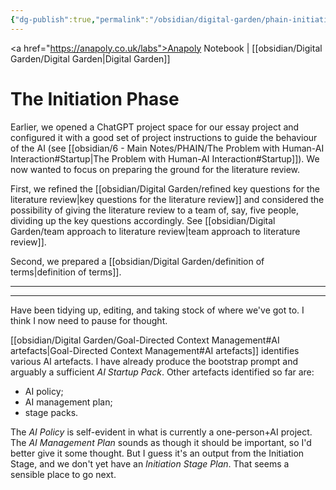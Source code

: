 ```yaml
---
{"dg-publish":true,"permalink":"/obsidian/digital-garden/phain-initiation-phase/","created":"2025-08-14T10:08:28.550+01:00","updated":"2025-08-17T19:09:24.624+01:00"}
---
```


<a href="https://anapoly.co.uk/labs">Anapoly Notebook</a> | [[obsidian/Digital Garden/Digital Garden\|Digital Garden]] 

# The Initiation Phase

Earlier, we opened a ChatGPT project space for our essay project and configured it with a good set of project instructions to guide the behaviour of the AI (see [[obsidian/6 - Main Notes/PHAIN/The Problem with Human-AI Interaction#Startup\|The Problem with Human-AI Interaction#Startup]]). We now wanted to focus on preparing the ground for the literature review. 

First, we refined the [[obsidian/Digital Garden/refined key questions for the literature review\|key questions for the literature review]] and considered the possibility of giving the literature review to a team of, say, five people, dividing up the key questions accordingly. See [[obsidian/Digital Garden/team approach to literature review\|team approach to literature review]]. 

Second, we prepared a [[obsidian/Digital Garden/definition of terms\|definition of terms]]. 

---
---
Have been tidying up, editing, and taking stock of where we've got to. I think I now need to pause for thought. 

[[obsidian/Digital Garden/Goal-Directed Context Management#AI artefacts\|Goal-Directed Context Management#AI artefacts]] identifies various AI artefacts. I have already produce the bootstrap prompt and arguably a sufficient *AI Startup Pack*. Other artefacts identified so far are:

- AI policy;
- AI management plan;
- stage packs.

The *AI Policy* is self-evident in what is currently a one-person+AI project. 
The *AI Management Plan* sounds as though it should be important, so I'd better give it some thought. But I guess it's an output from the Initiation Stage, and we don't yet have an *Initiation Stage Plan*. That seems a sensible place to go next.




